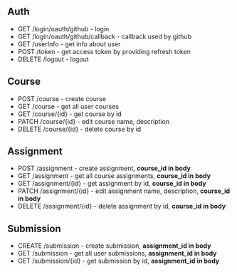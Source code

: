 ## Auth

- GET /login/oauth/github - login
- GET /login/oauth/github/callback - callback used by github
- GET /userInfo - get info about user
- POST /token - get access token by providing refresh token
- DELETE /logout - logout

## Course

- POST /course - create course
- GET /course - get all user courses
- GET /course/{id} - get course by id
- PATCH /course/{id} - edit course name, description
- DELETE /course/{id} - delete course by id

## Assignment

- POST /assignment - create assignment, **course_id in body**
- GET /assignment - get all course assignments, **course_id in body**
- GET /assignment/{id} - get assignment by id, **course_id in body**
- PATCH /assignment/{id} - edit assignment name, description, **course_id in body**
- DELETE /assignment/{id} - delete assignment by id, **course_id in body**

## Submission

- CREATE /submission - create submission, **assignment_id in body**
- GET /submission - get all user submissions, **assignment_id in body**
- GET /submission/{id} - get submission by id, **assignment_id in body**
